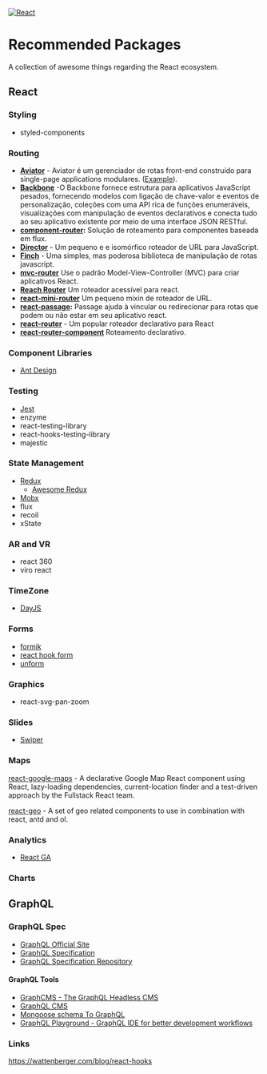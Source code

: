 [![React](https://img.shields.io/badge/react--blue?style=for-the-badge&logo=react&color=61dafb)](https://github.com/sindresorhus/awesome)

# Recommended Packages

A collection of awesome things regarding the React ecosystem.

## React

### Styling

- styled-components

### Routing

- **[Aviator](https://github.com/swipely/aviator)** - Aviator é um gerenciador de rotas front-end construído para single-page applications modulares. ([Example](https://gist.github.com/hojberg/9549330)).
- **[Backbone](https://backbonejs.org/)** -O Backbone fornece estrutura para aplicativos JavaScript pesados, fornecendo modelos com ligação de chave-valor e eventos de personalização, coleções com uma API rica de funções enumeráveis, visualizações com manipulação de eventos declarativos e conecta tudo ao seu aplicativo existente por meio de uma interface JSON RESTful.
- **[component-router](https://github.com/in-flux/component-router):** Solução de roteamento para componentes baseada em flux.
- **[Director](https://github.com/flatiron/director)** - Um pequeno e e isomórfico roteador de URL para JavaScript.
- **[Finch](http://stoodder.github.io/finchjs/)** - Uma simples, mas poderosa biblioteca de manipulação de rotas javascript.
- **[mvc-router](https://github.com/rajeev-k/mvc-router)** Use o padrão Model-View-Controller (MVC) para criar aplicativos React.
- **[Reach Router](https://reach.tech/router)** Um roteador acessível para react.
- **[react-mini-router](https://github.com/larrymyers/react-mini-router)** Um pequeno mixin de roteador de URL.
- **[react-passage](https://github.com/dollarshaveclub/react-passage):** Passage ajuda à vincular ou redirecionar para rotas que podem ou não estar em seu aplicativo react.
- **[react-router](https://github.com/rackt/react-router)** - Um popular roteador declarativo para React
- **[react-router-component](https://github.com/andreypopp/react-router-component)** Roteamento declarativo.

### Component Libraries

- [Ant Design](http://ant.design/)

### Testing

- [Jest](https://jestjs.io/docs/en/getting-started.html)
- enzyme
- react-testing-library
- react-hooks-testing-library
- majestic

### State Management

- [Redux](https://github.com/reduxjs/redux)
  - [Awesome Redux](https://github.com/xgrommx/awesome-redux)
- [Mobx](https://github.com/mobxjs/mobx)
- flux
- recoil
- xState

### AR and VR

- react 360
- viro react

### TimeZone

- [DayJS](https://github.com/iamkun/dayjs)

### Forms

- [formik](https://formik.org/docs/overview)
- [react hook form](https://react-hook-form.com/get-started)
- [unform](https://github.com/Rocketseat/unform)

### Graphics

- react-svg-pan-zoom

### Slides

- [Swiper](https://swiperjs.com/get-started/)

### Maps

[react-google-maps](https://github.com/tomchentw/react-google-maps) - A declarative Google Map React component using React, lazy-loading dependencies, current-location finder and a test-driven approach by the Fullstack React team.

[react-geo](https://github.com/terrestris/react-geo) - A set of geo related components to use in combination with react, antd and ol.

### Analytics

- [React GA](https://github.com/react-ga/react-ga)

### Charts

## GraphQL

### GraphQL Spec

- [GraphQL Official Site](http://graphql.org/)
- [GraphQL Specification](https://github.com/graphql/graphql-spec/tree/master/spec)
- [GraphQL Specification Repository](https://github.com/facebook/graphql)

#### GraphQL Tools

- [GraphCMS - The GraphQL Headless CMS](https://graphcms.com)
- [GraphQL CMS](https://github.com/sarkistlt/graphql-auto-generating-cms)
- [Mongoose schema To GraphQL](https://github.com/sarkistlt/mongoose-schema-to-graphql)
- [GraphQL Playground - GraphQL IDE for better development workflows](https://github.com/graphcool/graphql-playground)

### Links

https://wattenberger.com/blog/react-hooks
